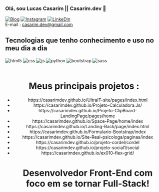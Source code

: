 ### Olá, sou Lucas Casarim || Casarim.dev 👋

[![Blog](https://img.shields.io/badge/Gmail-D14836?style=for-the-badge&logo=gmail&logoColor=white)]()
[![Instagram](https://img.shields.io/badge/Instagram-E4405F?style=for-the-badge&logo=instagram&logoColor=white)](https://www.instagram.com/lucascasarim_/)
[![LinkeDin](https://img.shields.io/badge/LinkedIn-0077B5?style=for-the-badge&logo=linkedin&logoColor=white)](https://www.linkedin.com/in/lucas-casarim-1b2886261/) <br> E-mail : casarim.dev@gmail.com

<!-- ![Casarim´s GitHub stats](https://github-readme-stats.vercel.app/api?username=casarimdev&show_icons=true&theme=transparent) -->

## Tecnologias que tenho conhecimento e uso no meu dia a dia
<div style="display: inline_block">
  <img align="center" alt="html5" src="https://img.shields.io/badge/HTML5-E34F26?style=for-the-badge&logo=html5&logoColor=white" />
  <img align="center" alt="css" src="https://img.shields.io/badge/CSS3-1572B6?style=for-the-badge&logo=css3&logoColor=white" />
  <img align="center" alt="js" src="https://img.shields.io/badge/JavaScript-F7DF1E?style=for-the-badge&logo=javascript&logoColor=black" />
  <img align="center" alt="python" src="https://img.shields.io/badge/Python-14354C?style=for-the-badge&logo=python&logoColor=white" />
  <img align="center" alt="bootstrap" src="https://img.shields.io/badge/Bootstrap-563D7C?style=for-the-badge&logo=bootstrap&logoColor=white" />
  <img align="center" alt="sass" src="https://img.shields.io/badge/Sass-CC6699?style=for-the-badge&logo=sass&logoColor=white" />
  
</div><br/>

<div style="text-align: center">
  <h1> Meus principais projetos : </h1>
  <ul>
    <li>https://casarimdev.github.io/UltraIT-site/pages/index.html
    <li>https://casarimdev.github.io/Projeto-Calculadora.Js/
    <li>https://casarimdev.github.io/Projeto-ClipBoard-LandingPage/pages/home
    <li>https://casarimdev.github.io/Space-Page/home/index
    <li>https://casarimdev.github.io/Landing-Back/page/index.html
    <li>https://casarimdev.github.io/Formulario-Bootstrap/index
    <li>https://casarimdev.github.io/Site-Real-psicologa/paginas/index
    <li>https://casarimdev.github.io/projeto-cordel/cordel
    <li>https://casarimdev.github.io/projeto-social1/social
    <li>https://casarimdev.github.io/ex010-flex-grid/

<h1>Desenvolvedor Front-End com foco em se tornar Full-Stack!</h1>




